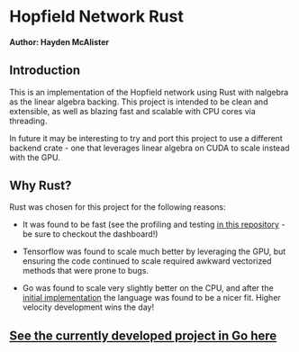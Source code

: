 # Hopfield Network Rust
#### Author: Hayden McAlister

## Introduction

This is an implementation of the Hopfield network using Rust with nalgebra as the linear algebra backing. This project is intended to be clean and extensible, as well as blazing fast and scalable with CPU cores via threading. 

In future it may be interesting to try and port this project to use a different backend crate - one that leverages linear algebra on CUDA to scale instead with the GPU.


## Why Rust?

Rust was chosen for this project for the following reasons:

- It was found to be fast (see the profiling and testing [in this repository](https://github.com/hmcalister/Linear-Algebra-Profiling) - be sure to checkout the dashboard!)

- Tensorflow was found to scale much better by leveraging the GPU, but ensuring the code continued to scale required awkward vectorized methods that were prone to bugs.

- Go was found to scale very slightly better on the CPU, and after the [initial implementation](https://github.com/hmcalister/Hopfield-Network-Go) the language was found to be a nicer fit. Higher velocity development wins the day!

## [See the currently developed project in Go here](https://github.com/hmcalister/Linear-Algebra-Profiling)
